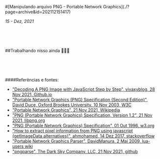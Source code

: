 <div markdown="1" class="capa" style="background-image: url(%PUBLIC_URL%/assets/images/001.jpg);">
#[Manipulando arquivo PNG - Portable Network Graphics](./?page=archive&id=202112151417)
</div>

*15 - Dez, 2021*

<br/>
<br/>
<br/>

##Trabalhando nisso ainda 👨🏽‍💻

<br/>
<br/>
<br/>

####Referências e fontes:

* ["Decoding A PNG Image with JavaScript Step by Step", vivaxyblog, 28 Nov 2021, Github.io](https://vivaxyblog.github.io/2019/11/07/decode-a-png-image-with-javascript.html)
* ["Portable Network Graphics (PNG) Specification (Second Edition)", David Duce, Oxford Brookes University, 10 Nov 2003, W3C](https://www.w3.org/TR/2003/REC-PNG-20031110/)
* ["Portable Network Graphics", 21 Nov 2021, Wikipedia](https://en.wikipedia.org/wiki/Portable_Network_Graphics)
* ["PNG (Portable Network Graphics) Specification, Version 1.2", 21 Nov 2021, libpng.org](http://www.libpng.org/pub/png/spec/1.2/PNG-Contents.html)
* ["PNG (Portable Network Graphics) Specification", 01 Out 1996, w3.org](https://www.w3.org/TR/REC-png-961001)
* ["How to extract pixel information from PNG using javascript (getImageData alternatives)", ahmohamed, 14 Dez 2017, stackoverflow](https://stackoverflow.com/questions/28593763/how-to-extract-pixel-information-from-png-using-javascript-getimagedata-alterna)
* ["Portable Network Graphics Parser", DavidManura, 2 Mai 2009, lua-users wiki](http://lua-users.org/wiki/PortableNetworkGraphicsParser)
* ["pngparse", The Dark Sky Company, LLC, 21 Nov 2021, github](https://github.com/darkskyapp/pngparse)